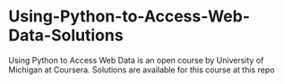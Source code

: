 # Using-Python-to-Access-Web-Data-Solutions
Using Python to Access Web Data is an open course by University of Michigan at Coursera. Solutions are available for this course at this repo
